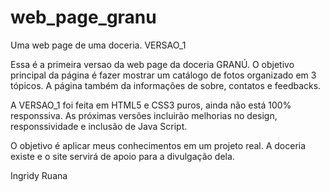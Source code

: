 # web_page_granu

Uma web page de uma doceria. VERSAO_1

Essa é a primeira versao da web page da doceria GRANÚ. O objetivo principal da página é fazer mostrar um catálogo de fotos organizado em 3 tópicos. A página também da informações de sobre, contatos e feedbacks.

A VERSAO_1 foi feita em HTML5 e CSS3 puros, ainda não está 100% responssiva. As próximas versões incluirão melhorias no design, responssividade e inclusão de Java Script.

O objetivo é aplicar meus conhecimentos em um projeto real. A doceria existe e o site servirá de apoio para a divulgação dela.

Ingridy Ruana
